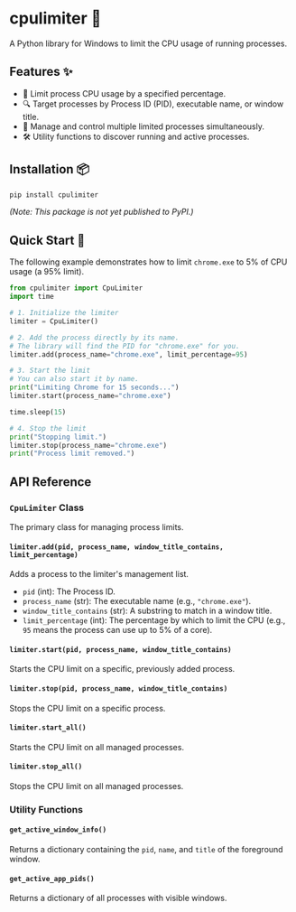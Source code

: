# cpulimiter 🚀

A Python library for Windows to limit the CPU usage of running processes.

## Features ✨

- 🎯 Limit process CPU usage by a specified percentage.
- 🔍 Target processes by Process ID (PID), executable name, or window title.
- 🤝 Manage and control multiple limited processes simultaneously.
- 🛠️ Utility functions to discover running and active processes.

## Installation 📦

```bash
pip install cpulimiter
```

_(Note: This package is not yet published to PyPI.)_

## Quick Start 📖

The following example demonstrates how to limit `chrome.exe` to 5% of CPU usage (a 95% limit).

```python
from cpulimiter import CpuLimiter
import time

# 1. Initialize the limiter
limiter = CpuLimiter()

# 2. Add the process directly by its name.
# The library will find the PID for "chrome.exe" for you.
limiter.add(process_name="chrome.exe", limit_percentage=95)

# 3. Start the limit
# You can also start it by name.
print("Limiting Chrome for 15 seconds...")
limiter.start(process_name="chrome.exe")

time.sleep(15)

# 4. Stop the limit
print("Stopping limit.")
limiter.stop(process_name="chrome.exe")
print("Process limit removed.")
```

## API Reference

### `CpuLimiter` Class

The primary class for managing process limits.

#### `limiter.add(pid, process_name, window_title_contains, limit_percentage)`

Adds a process to the limiter's management list.

- `pid` (int): The Process ID.
- `process_name` (str): The executable name (e.g., `"chrome.exe"`).
- `window_title_contains` (str): A substring to match in a window title.
- `limit_percentage` (int): The percentage by which to limit the CPU (e.g., `95` means the process can use up to 5% of a core).

#### `limiter.start(pid, process_name, window_title_contains)`

Starts the CPU limit on a specific, previously added process.

#### `limiter.stop(pid, process_name, window_title_contains)`

Stops the CPU limit on a specific process.

#### `limiter.start_all()`

Starts the CPU limit on all managed processes.

#### `limiter.stop_all()`

Stops the CPU limit on all managed processes.

### Utility Functions

#### `get_active_window_info()`

Returns a dictionary containing the `pid`, `name`, and `title` of the foreground window.

#### `get_active_app_pids()`

Returns a dictionary of all processes with visible windows.
